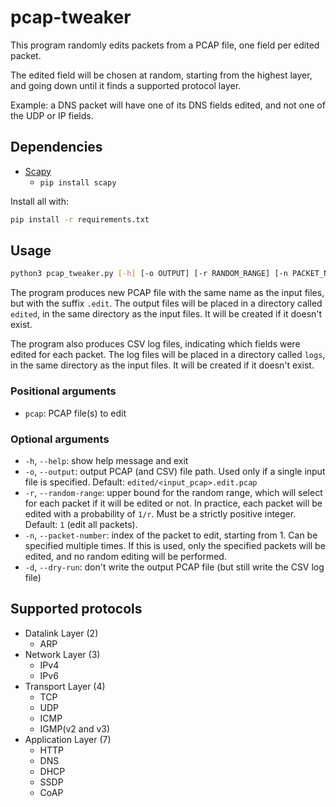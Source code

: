 # pcap-tweaker
This program randomly edits packets from a PCAP file,
one field per edited packet.

The edited field will be chosen at random,
starting from the highest layer, and going down until it finds a supported protocol layer.

Example: a DNS packet will have one of its DNS fields edited,
and not one of the UDP or IP fields.


## Dependencies

* [Scapy](https://scapy.net/)
  * `pip install scapy`

Install all with:
```bash
pip install -r requirements.txt
```

## Usage

```bash
python3 pcap_tweaker.py [-h] [-o OUTPUT] [-r RANDOM_RANGE] [-n PACKET_NUMBER] [-d] pcap [pcap ...]
```

The program produces new PCAP file with the same name as the input files,
but with the suffix `.edit`.
The output files will be placed in a directory called `edited`,
in the same directory as the input files.
It will be created if it doesn't exist.

The program also produces CSV log files,
indicating which fields were edited for each packet.
The log files will be placed in a directory called `logs`,
in the same directory as the input files.
It will be created if it doesn't exist.

### Positional arguments

* `pcap`: PCAP file(s) to edit

### Optional arguments

* `-h`, `--help`: show help message and exit
* `-o`, `--output`: output PCAP (and CSV) file path. Used only if a single input file is specified. Default: `edited/<input_pcap>.edit.pcap`
* `-r`, `--random-range`: upper bound for the random range, which will select for each packet if it will be edited or not. In practice, each packet will be edited with a probability of `1/r`. Must be a strictly positive integer. Default: `1` (edit all packets).
* `-n`, `--packet-number`: index of the packet to edit, starting from 1. Can be specified multiple times. If this is used, only the specified packets will be edited, and no random editing will be performed.
* `-d`, `--dry-run`: don't write the output PCAP file (but still write the CSV log file)


## Supported protocols

* Datalink Layer (2)
  * ARP
* Network Layer (3)
  * IPv4
  * IPv6
* Transport Layer (4)
  * TCP
  * UDP
  * ICMP
  * IGMP(v2 and v3)
* Application Layer (7)
  * HTTP
  * DNS
  * DHCP
  * SSDP
  * CoAP
